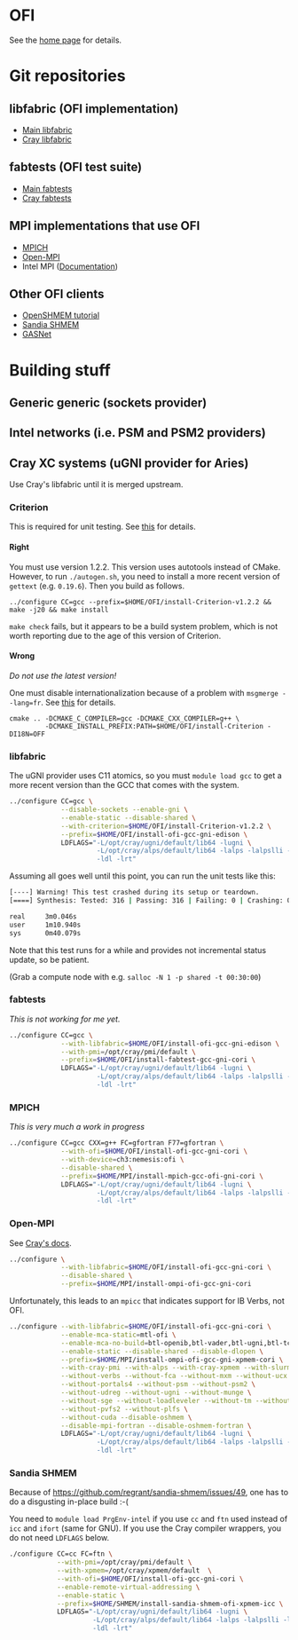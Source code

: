 OFI
===

See the [home page](http://ofiwg.github.io/libfabric/) for details.

# Git repositories

## libfabric (OFI implementation)

* [Main libfabric](https://github.com/ofiwg/libfabric)
* [Cray libfabric](https://github.com/ofi-cray/libfabric-cray)

## fabtests (OFI test suite)

* [Main fabtests](https://github.com/ofiwg/fabtests)
* [Cray fabtests](https://github.com/ofi-cray/fabtests-cray)

## MPI implementations that use OFI

* [MPICH](http://git.mpich.org/mpich.git/)
* [Open-MPI](https://github.com/open-mpi/ompi.git)
* Intel MPI ([Documentation](https://software.intel.com/en-us/node/561773))

## Other OFI clients

* [OpenSHMEM tutorial](https://github.com/ofiwg/openshmem-tutorial)
* [Sandia SHMEM](https://github.com/regrant/sandia-shmem)
* [GASNet](https://bitbucket.org/berkeleylab/gasnet)

# Building stuff

## Generic generic (sockets provider)


## Intel networks (i.e. PSM and PSM2 providers)


## Cray XC systems (uGNI provider for Aries)

Use Cray's libfabric until it is merged upstream.

### Criterion

This is required for unit testing.  See [this](https://github.com/ofi-cray/libfabric-cray/wiki/Building-and-running-the-unit-tests-(gnitest)) for details.

#### Right

You must use version 1.2.2.  This version uses autotools instead of CMake.   However, to run `./autogen.sh`, you need to install a more recent version of `gettext` (e.g. `0.19.6`).  Then you build as follows.

```
../configure CC=gcc --prefix=$HOME/OFI/install-Criterion-v1.2.2 && make -j20 && make install
```

`make check` fails, but it appears to be a build system problem, which is not worth reporting due to the age of this version of Criterion.

#### Wrong

*Do not use the latest version!*

One must disable internationalization because of a problem with `msgmerge --lang=fr`.  See [this](https://github.com/Snaipe/Criterion/issues/77) for details.

```
cmake .. -DCMAKE_C_COMPILER=gcc -DCMAKE_CXX_COMPILER=g++ \
         -DCMAKE_INSTALL_PREFIX:PATH=$HOME/OFI/install-Criterion -DI18N=OFF
```

### libfabric

The uGNI provider uses C11 atomics, so you must `module load gcc` to get a more recent version than the GCC that comes with the system.

```sh
../configure CC=gcc \
             --disable-sockets --enable-gni \
             --enable-static --disable-shared \
             --with-criterion=$HOME/OFI/install-Criterion-v1.2.2 \
             --prefix=$HOME/OFI/install-ofi-gcc-gni-edison \
             LDFLAGS="-L/opt/cray/ugni/default/lib64 -lugni \
                      -L/opt/cray/alps/default/lib64 -lalps -lalpslli -lalpsutil \
                      -ldl -lrt"
```

Assuming all goes well until this point, you can run the unit tests like this:
```sh
[----] Warning! This test crashed during its setup or teardown.
[====] Synthesis: Tested: 316 | Passing: 316 | Failing: 0 | Crashing: 0 

real     3m0.046s
user     1m10.940s
sys      0m40.079s
```
Note that this test runs for a while and provides not incremental status update, so be patient.

(Grab a compute node with e.g. `salloc -N 1 -p shared -t 00:30:00`)

### fabtests

_This is not working for me yet._

```sh
../configure CC=gcc \
             --with-libfabric=$HOME/OFI/install-ofi-gcc-gni-edison \
             --with-pmi=/opt/cray/pmi/default \
             --prefix=$HOME/OFI/install-fabtest-gcc-gni-cori \
             LDFLAGS="-L/opt/cray/ugni/default/lib64 -lugni \
                      -L/opt/cray/alps/default/lib64 -lalps -lalpslli -lalpsutil \
                      -ldl -lrt"
```

### MPICH

_This is very much a work in progress_

```sh
../configure CC=gcc CXX=g++ FC=gfortran F77=gfortran \
             --with-ofi=$HOME/OFI/install-ofi-gcc-gni-cori \
             --with-device=ch3:nemesis:ofi \
             --disable-shared \
             --prefix=$HOME/MPI/install-mpich-gcc-ofi-gni-cori \
             LDFLAGS="-L/opt/cray/ugni/default/lib64 -lugni \
                      -L/opt/cray/alps/default/lib64 -lalps -lalpslli -lalpsutil \
                      -ldl -lrt"
```

### Open-MPI

See [Cray's docs](https://github.com/ofi-cray/libfabric-cray/wiki/Building-and-Running-OpenMPI).

```sh
../configure \
             --with-libfabric=$HOME/OFI/install-ofi-gcc-gni-cori \
             --disable-shared \
             --prefix=$HOME/MPI/install-ompi-ofi-gcc-gni-cori
```

Unfortunately, this leads to an `mpicc` that indicates support for IB Verbs, not OFI.

```sh
../configure --with-libfabric=$HOME/OFI/install-ofi-gcc-gni-cori \
             --enable-mca-static=mtl-ofi \
             --enable-mca-no-build=btl-openib,btl-vader,btl-ugni,btl-tcp \
             --enable-static --disable-shared --disable-dlopen \
             --prefix=$HOME/MPI/install-ompi-ofi-gcc-gni-xpmem-cori \
             --with-cray-pmi --with-alps --with-cray-xpmem --with-slurm \
             --without-verbs --without-fca --without-mxm --without-ucx \
             --without-portals4 --without-psm --without-psm2 \
             --without-udreg --without-ugni --without-munge \
             --without-sge --without-loadleveler --without-tm --without-lsf \
             --without-pvfs2 --without-plfs \
             --without-cuda --disable-oshmem \
             --disable-mpi-fortran --disable-oshmem-fortran \
             LDFLAGS="-L/opt/cray/ugni/default/lib64 -lugni \
                      -L/opt/cray/alps/default/lib64 -lalps -lalpslli -lalpsutil \
                      -ldl -lrt"
```

### Sandia SHMEM

Because of https://github.com/regrant/sandia-shmem/issues/49, one has to do a disgusting in-place build :-(

You need to `module load PrgEnv-intel` if you use `cc` and `ftn` used instead of `icc` and `ifort` (same for GNU).  If you use the Cray compiler wrappers, you do not need `LDFLAGS` below.

```sh
./configure CC=cc FC=ftn \
            --with-pmi=/opt/cray/pmi/default \
            --with-xpmem=/opt/cray/xpmem/default  \
            --with-ofi=$HOME/OFI/install-ofi-gcc-gni-cori \
            --enable-remote-virtual-addressing \
            --enable-static \
            --prefix=$HOME/SHMEM/install-sandia-shmem-ofi-xpmem-icc \
            LDFLAGS="-L/opt/cray/ugni/default/lib64 -lugni \
                     -L/opt/cray/alps/default/lib64 -lalps -lalpslli -lalpsutil \
                     -ldl -lrt"
```
